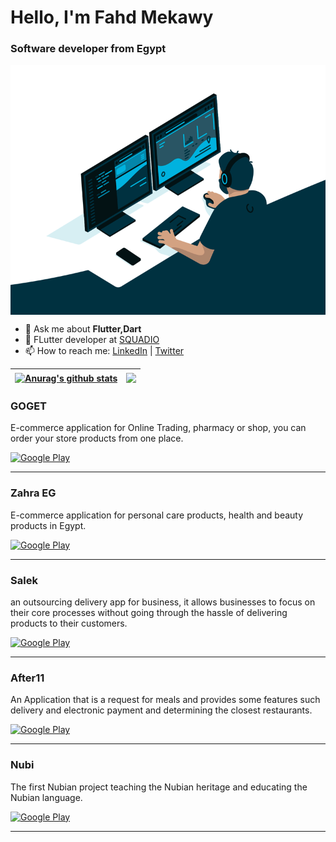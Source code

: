 <h1 align="left">Hello, I'm Fahd Mekawy</h1>
<h3 align="left"> Software developer from Egypt </h3>

 <img align="center" alt="GIF" src="https://github.com/fahdmekawy/fahdmekawy/blob/main/code.gif?raw=true" width="700" height="400" />

- 💬 Ask me about **Flutter,Dart** 
- 💼 FLutter developer at [SQUADIO](https://squadio.com/)
- 📫 How to reach me: [LinkedIn](https://www.linkedin.com/in/fahdmekawy/)   |   [Twitter](https://twitter.com/fahd_mekawy)

| <a href="https://github.com/fahdmekawy/github-readme-stats"><img align="center" src="https://github-readme-stats.vercel.app/api?username=fahdmekawy&show_icons=true&include_all_commits=true&theme=buefy&hide_border=true" alt="Anurag's github stats" /></a> | <a href="https://github.com/fahdmekawy/github-readme-stats"><img align="center" src="https://github-readme-stats.vercel.app/api/top-langs/?username=fahdmekawy&layout=compact&theme=buefy&hide_border=true" /></a> |
| ------------- | ------------- |


### GOGET

E-commerce application for Online Trading, pharmacy or shop, you can order your store products from one place.<br />


<p><a href="https://play.google.com/store/apps/details?id=app.hijaz" target="_blank"><img alt="Google Play" src="https://img.shields.io/badge/Get%20it%20on%20google%20play-blue.svg?style=for-the-badge&logo=google-play" /></a> <p>

<hr>

<!-- - anroid : https://play.google.com/store/apps/details?id=app.zahra.egypt
---------------------------------------------------- -->

### Zahra EG

E-commerce application for personal care products, health and beauty products in Egypt.<br />


<p><a href="https://play.google.com/store/apps/details?id=app.zahra.egypt" target="_blank"><img alt="Google Play" src="https://img.shields.io/badge/Get%20it%20on%20google%20play-blue.svg?style=for-the-badge&logo=google-play" /></a> <p>

<hr>

<!-- - anroid : https://play.google.com/store/apps/details?id=app.zahra.egypt
---------------------------------------------------- -->


### Salek

an outsourcing delivery app for business, it allows businesses to focus on their core processes without going through the hassle of delivering products to their customers.<br />


<p><a href="https://play.google.com/store/apps/details?id=com.salek.salek_app" target="_blank"><img alt="Google Play" src="https://img.shields.io/badge/Get%20it%20on%20google%20play-blue.svg?style=for-the-badge&logo=google-play" /></a> <p>

<hr>

<!-- - anroid : https://play.google.com/store/apps/details?id=com.salek.salek_app
---------------------------------------------------- -->


### After11

An Application that is a request for meals and provides some features such delivery and electronic payment and determining the closest restaurants.<br />


<p><a href="https://play.google.com/store/apps/details?id=com.after11.online.food_delivery_app" target="_blank"><img alt="Google Play" src="https://img.shields.io/badge/Get%20it%20on%20google%20play-blue.svg?style=for-the-badge&logo=google-play" /></a> <p>

<hr>

<!-- - anroid : https://play.google.com/store/apps/details?id=com.after11.online.food_delivery_app
---------------------------------------------------- -->


### Nubi

The first Nubian project teaching the Nubian heritage and educating the Nubian language.<br />


<p><a href="https://play.google.com/store/apps/details?id=nobi.nobi" target="_blank"><img alt="Google Play" src="https://img.shields.io/badge/Get%20it%20on%20google%20play-blue.svg?style=for-the-badge&logo=google-play" /></a> <p>

<hr>

<!-- - anroid : https://play.google.com/store/apps/details?id=nobi.nobi
---------------------------------------------------- -->
